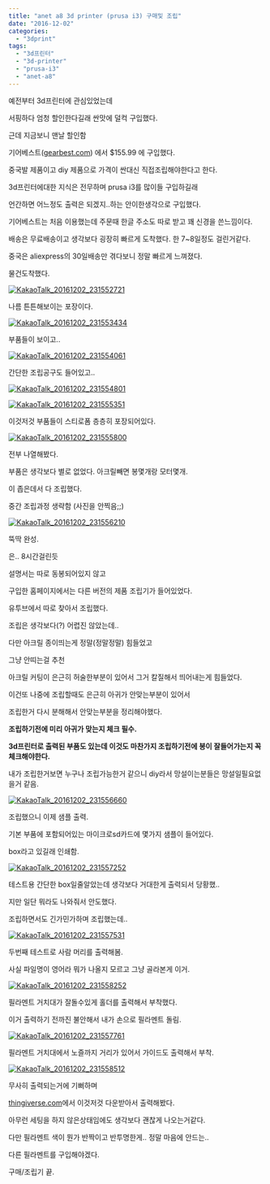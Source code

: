 ```yaml
---
title: "anet a8 3d printer (prusa i3) 구매및 조립"
date: "2016-12-02"
categories: 
  - "3dprint"
tags: 
  - "3d프린터"
  - "3d-printer"
  - "prusa-i3"
  - "anet-a8"
---
```


예전부터 3d프린터에 관심있었는데

서핑하다 엄청 할인한다길래 싼맛에 덜컥 구입했다.

근데 지금보니 맨날 할인함

기어베스트([gearbest.com](http://gearbest.com)) 에서 $155.99 에 구입했다.

중국발 제품이고 diy 제품으로 가격이 싼대신 직접조립해야한다고 한다.

3d프린터에대한 지식은 전무하며 prusa i3를 많이들 구입하길래

언간하면 어느정도 출력은 되겠지..하는 안이한생각으로 구입했다.

기어베스트는 처음 이용했는데 주문때 한글 주소도 따로 받고 꽤 신경을 쓴느낌이다.

배송은 무료배송이고 생각보다 굉장히 빠르게 도착했다. 한 7~8일정도 걸린거같다.

중국은 aliexpress의 30일배송만 겪다보니 정말 빠르게 느껴졌다.

물건도착했다.

[![KakaoTalk_20161202_231552721](images/KakaoTalk_20161202_231552721.jpg)](http://note.heyo.me/wp-content/uploads/2016/12/KakaoTalk_20161202_231552721.jpg)

나름 튼튼해보이는 포장이다.

[![KakaoTalk_20161202_231553434](images/KakaoTalk_20161202_231553434.jpg)](http://note.heyo.me/wp-content/uploads/2016/12/KakaoTalk_20161202_231553434.jpg)

부품들이 보이고..

[![KakaoTalk_20161202_231554061](images/KakaoTalk_20161202_231554061.jpg)](http://note.heyo.me/wp-content/uploads/2016/12/KakaoTalk_20161202_231554061.jpg)

간단한 조립공구도 들어있고..

[![KakaoTalk_20161202_231554801](images/KakaoTalk_20161202_231554801.jpg)](http://note.heyo.me/wp-content/uploads/2016/12/KakaoTalk_20161202_231554801.jpg)

[![KakaoTalk_20161202_231555351](images/KakaoTalk_20161202_231555351.jpg)](http://note.heyo.me/wp-content/uploads/2016/12/KakaoTalk_20161202_231555351.jpg)

이것저것 부품들이 스티로폼 층층히 포장되어있다.

[![KakaoTalk_20161202_231555800](images/KakaoTalk_20161202_231555800.jpg)](http://note.heyo.me/wp-content/uploads/2016/12/KakaoTalk_20161202_231555800.jpg)

전부 나열해봤다.

부품은 생각보다 별로 없었다. 아크릴빼면 봉몇개랑 모터몇개.

이 좁은데서 다 조립했다.

중간 조립과정 생략함 (사진을 안찍음;;)

[![KakaoTalk_20161202_231556210](images/KakaoTalk_20161202_231556210.jpg)](http://note.heyo.me/wp-content/uploads/2016/12/KakaoTalk_20161202_231556210.jpg)

뚝딱 완성.

은.. 8시간걸린듯

설명서는 따로 동봉되어있지 않고

구입한 홈페이지에서는 다른 버전의 제품 조립기가 들어있었다.

유투브에서 따로 찾아서 조립했다.

조립은 생각보다(?) 어렵진 않았는데..

다만 아크릴 종이띄는게 정말(정말정말) 힘들었고

그냥 안띠는걸 추천

아크릴 커팅이 은근히 허술한부분이 있어서 그거 칼질해서 띄어내는게 힘들었다.

이건또 나중에 조립할때도 은근히 아귀가 안맞는부분이 있어서

조립한거 다시 분해해서 안맞는부분을 정리해야했다.

**조립하기전에 미리 아귀가 맞는지 체크 필수.**

**3d프린터로 출력된 부품도 있는데 이것도 마찬가지 조립하기전에 봉이 잘들어가는지 꼭 체크해야한다.**

내가 조립한거보면 누구나 조립가능한거 같으니 diy라서 망설이는분들은 망설일필요없을거 같음.

[![KakaoTalk_20161202_231556660](images/KakaoTalk_20161202_231556660.jpg)](http://note.heyo.me/wp-content/uploads/2016/12/KakaoTalk_20161202_231556660.jpg)

조립했으니 이제 샘플 출력.

기본 부품에 포함되어있는 마이크로sd카드에 몇가지 샘플이 들어있다.

box라고 있길래 인쇄함.

[![KakaoTalk_20161202_231557252](images/KakaoTalk_20161202_231557252.jpg)](http://note.heyo.me/wp-content/uploads/2016/12/KakaoTalk_20161202_231557252.jpg)

테스트용 간단한 box일줄알았는데 생각보다 거대한게 출력되서 당황했..

지만 일단 뭐라도 나와줘서 안도했다.

조립하면서도 긴가민가하며 조립했는데..

[![KakaoTalk_20161202_231557531](images/KakaoTalk_20161202_231557531.jpg)](http://note.heyo.me/wp-content/uploads/2016/12/KakaoTalk_20161202_231557531.jpg)

두번째 테스트로 사람 머리를 출력해봄.

사실 파일명이 영어라 뭐가 나올지 모르고 그냥 골라본게 이거.

[![KakaoTalk_20161202_231558252](images/KakaoTalk_20161202_231558252.jpg)](http://note.heyo.me/wp-content/uploads/2016/12/KakaoTalk_20161202_231558252.jpg)

필라멘트 거치대가 잘돌수있게 홀더를 출력해서 부착했다.

이거 출력하기 전까진 불안해서 내가 손으로 필라멘트 돌림.

[![KakaoTalk_20161202_231557761](images/KakaoTalk_20161202_231557761.jpg)](http://note.heyo.me/wp-content/uploads/2016/12/KakaoTalk_20161202_231557761.jpg)

필라멘트 거치대에서 노즐까지 거리가 있어서 가이드도 출력해서 부착.

[![KakaoTalk_20161202_231558512](images/KakaoTalk_20161202_231558512.jpg)](http://note.heyo.me/wp-content/uploads/2016/12/KakaoTalk_20161202_231558512.jpg)

무사히 출력되는거에 기뻐하며

[thingiverse.com](http://thingiverse.com)에서 이것저것 다운받아서 출력해봤다.

아무런 세팅을 하지 않은상태임에도 생각보다 괜찮게 나오는거같다.

다만 필라멘트 색이 뭔가 반짝이고 반투명한게.. 정말 마음에 안드는..

다른 필라멘트를 구입해야겠다.

구매/조립기 끝.
